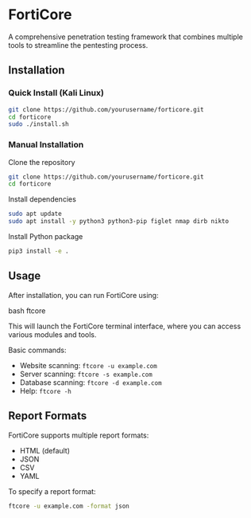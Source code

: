 # FortiCore

A comprehensive penetration testing framework that combines multiple tools to streamline the pentesting process.

## Installation

### Quick Install (Kali Linux)

```bash
git clone https://github.com/yourusername/forticore.git
cd forticore
sudo ./install.sh
```


### Manual Installation


Clone the repository

```bash
git clone https://github.com/yourusername/forticore.git
cd forticore
```


Install dependencies

```bash
sudo apt update
sudo apt install -y python3 python3-pip figlet nmap dirb nikto
```

Install Python package
```bash
pip3 install -e .
```


## Usage

After installation, you can run FortiCore using:

bash
ftcore

This will launch the FortiCore terminal interface, where you can access various modules and tools.


Basic commands:
- Website scanning: `ftcore -u example.com`
- Server scanning: `ftcore -s example.com`
- Database scanning: `ftcore -d example.com`
- Help: `ftcore -h`

## Report Formats

FortiCore supports multiple report formats:
- HTML (default)
- JSON
- CSV
- YAML

To specify a report format:

```bash
ftcore -u example.com -format json
```

